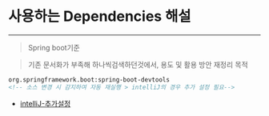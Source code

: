 # 사용하는 Dependencies 해설
---
> Spring boot기준

> 기존 문서화가 부족해 하나씩검색하던것에서, 용도 및 활용 방안 재정리 목적

```xml
org.springframework.boot:spring-boot-devtools 
<!-- 소스 변경 시 감지하여 자동 재실행 > intelliJ의 경우 추가 설정 필요-->

```
- [intelliJ-추가설정](https://barbera.tistory.com/47)

